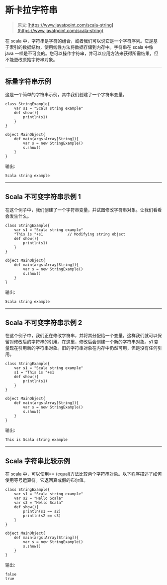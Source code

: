 # 斯卡拉字符串

> 原文:[https://www.javatpoint.com/scala-string](https://www.javatpoint.com/scala-string)

在 scala 中，字符串是字符的组合，或者我们可以说它是一个字符序列。它是基于索引的数据结构，使用线性方法将数据存储到内存中。字符串在 scala 中像 java 一样是不可变的。您可以操作字符串，并可以应用方法来获得所需结果，但不能更改原始字符串对象。

* * *

## 标量字符串示例

这是一个简单的字符串示例，其中我们创建了一个字符串变量。

```
class StringExample{
    var s1 = "Scala string example"
    def show(){
        println(s1)
    }
}

object MainObject{
    def main(args:Array[String]){
        var s = new StringExample()
        s.show()
    }
}

```

输出:

```
Scala string example

```

* * *

## Scala 不可变字符串示例 1

在这个例子中，我们创建了一个字符串变量，并试图修改字符串对象。让我们看看会发生什么。

```
class StringExample{
    var s1 = "Scala string example"
    "This is "+s1        	// Modifying string object
    def show(){
        println(s1)			
    }
}

object MainObject{
    def main(args:Array[String]){
        var s = new StringExample()
        s.show()
    }
}

```

输出:

```
Scala string example

```

* * *

## Scala 不可变字符串示例 2

在这个例子中，我们正在修改字符串，并将其分配给一个变量，这样我们就可以保留对修改后的字符串的引用。在这里，修改后会创建一个新的字符串对象。s1 变量现在引用新的字符串对象。旧的字符串对象在内存中仍然可用，但是没有任何引用。

```
class StringExample{
    var s1 = "Scala string example"
    s1 = "This is "+s1        
    def show(){
        println(s1)
    }
}

object MainObject{
    def main(args:Array[String]){
        var s = new StringExample()
        s.show()
    }
}

```

输出:

```
This is Scala string example 

```

* * *

## Scala 字符串比较示例

在 scala 中，可以使用== (equal)方法比较两个字符串对象。以下程序描述了如何使用等号运算符。它返回真或假的布尔值。

```
class StringExample{
    var s1 = "Scala string example"
    var s2 = "Hello Scala"
    var s3 = "Hello Scala"
    def show(){
        println(s1 == s2)
        println(s2 == s3)
    }
}

object MainObject{
    def main(args:Array[String]){
        var s = new StringExample()
        s.show()
    }
}

```

输出:

```
false
true

```